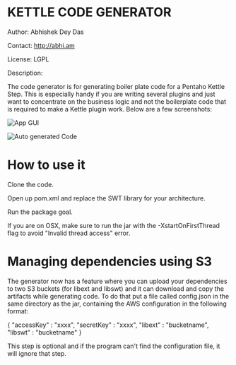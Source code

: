 KETTLE CODE GENERATOR
=====================

Author: Abhishek Dey Das

Contact: http://abhi.am

License: LGPL

Description:

The code generator is for generating boiler plate code for a Pentaho Kettle Step. This is especially handy if you are writing several plugins and just want to concentrate on the business logic 
and not the boilerplate code that is required to make a Kettle plugin work. Below are a few screenshots:

![App GUI](http://abhi.am/wp-content/uploads/2014/11/Screen-Shot-2014-11-09-at-5.16.58-PM.png)

![Auto generated Code](http://abhi.am/wp-content/uploads/2014/11/Screen-Shot-2014-11-09-at-5.18.34-PM.png)

How to use it
=============

Clone the code.

Open up pom.xml and replace the SWT library for your architecture.

Run the package goal.

If you are on OSX, make sure to run the jar with the -XstartOnFirstThread flag to avoid "Invalid thread access" error.

Managing dependencies using S3
==============================

The generator now has a feature where you can upload your dependencies to two S3 buckets (for libext and libswt) and it can download and 
copy the artifacts while generating code. To do that put a file called config.json in the same directory as the jar, containing the AWS configuration in the following format:

{
	"accessKey" : "xxxx",
	"secretKey" : "xxxx",
	"libext" : "bucketname",
	"libswt" : "bucketname"
}

This step is optional and if the program can't find the configuration file, it will ignore that step.
